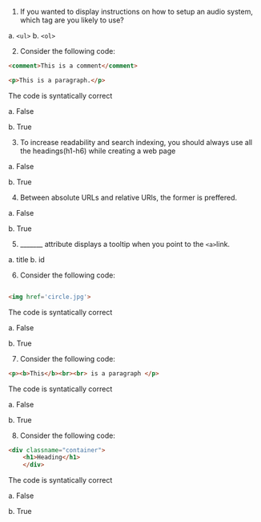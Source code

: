 1. If you wanted to display instructions on how to setup an audio system, which tag are you likely to use?

a. `<ul>`
b. `<ol>` 

2. Consider the following code:

```html
<comment>This is a comment</comment>

<p>This is a paragraph.</p>

```

The code is syntatically correct

a. False 

b. True 

3. To increase readability and search indexing, you should always use all the headings(h1-h6) while creating a web page

a. False 

b. True

4. Between absolute URLs and relative URls, the former is preffered.

a. False 

b. True

5. _______ attribute displays a tooltip when you point to the `<a>`link.

a. title 
b. id

6. Consider the following code:

```html

<img href='circle.jpg'>
```
The code is syntatically correct

a. False 

b. True 


7. Consider the following code:

```html
<p><b>This</b><br><br> is a paragraph </p>

```
The code is syntatically correct

a. False 

b. True 

8. Consider the following code:

```html
<div classname="container">
    <h1>Heading</h1>
    </div>

```
The code is syntatically correct

a. False 

b. True 
